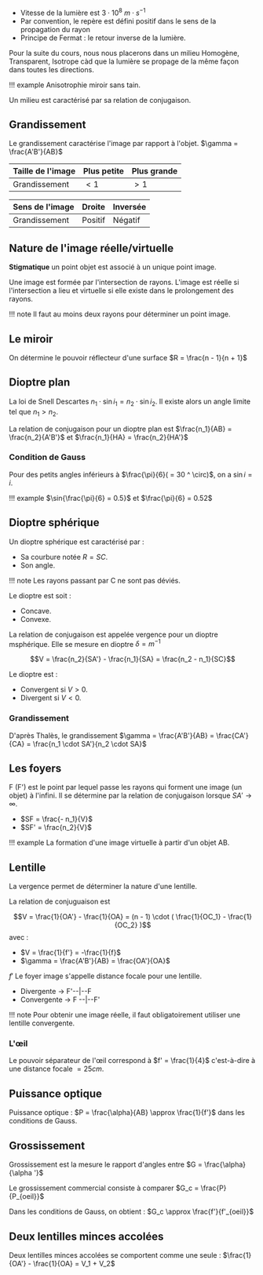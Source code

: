 * Vitesse de la lumière est $3 \cdot 10^8\ m \cdot s^{- 1}$
* Par convention, le repère est défini positif dans le sens de la propagation du rayon
* Principe de Fermat : le retour inverse de la lumière. 

Pour la suite du cours, nous nous placerons dans un milieu Homogène, Transparent, Isotrope càd que la lumière se propage de la même façon dans toutes les directions.

!!! example
	Anisotrophie miroir sans tain.

Un milieu est caractérisé par sa relation de conjugaison.

## Grandissement

Le grandissement caractérise l'image par rapport à l'objet.
$\gamma = \frac{A'B'}{AB}$

| Taille de l'image | Plus petite | Plus grande |
|-------------------|-------------|-------------|
| Grandissement     | $\lt 1$     | $\gt 1$     |

| Sens de l'image | Droite  | Inversée |
|-----------------|---------|----------|
| Grandissement   | Positif | Négatif  |
## Nature de l'image réelle/virtuelle

__Stigmatique__ un point objet est associé à un unique point image.

Une image est formée par l'intersection de rayons. L'image est réelle si l'intersection a lieu et virtuelle si elle existe dans le prolongement des rayons.

!!! note
	Il faut au moins deux rayons pour déterminer un point image.

##  Le miroir

On détermine le pouvoir réflecteur d'une surface $R = \frac{n - 1}{n + 1}$

## Dioptre plan

La loi de Snell Descartes  $n_1 \cdot \sin i_1 = n_2 \cdot \sin i_2$. Il existe alors un angle limite tel que $n_1 \gt n_2$.

La relation de conjugaison pour un dioptre plan est $\frac{n_1}{AB} = \frac{n_2}{A'B'}$ et $\frac{n_1}{HA} = \frac{n_2}{HA'}$

### Condition de Gauss

Pour des petits angles inférieurs à $\frac{\pi}{6}( = 30 ^ \circ)$, on a $\sin i = i$.

!!! example
	$\sin{\frac{\pi}{6} = 0.5}$ et $\frac{\pi}{6} = 0.52$

## Dioptre sphérique

Un dioptre sphérique est caractérisé par :

* Sa courbure notée $R = SC$.
* Son angle.

!!! note
	Les rayons passant par C ne sont pas déviés.

Le dioptre est soit :

* Concave.
* Convexe.

La relation de conjugaison est appelée vergence pour un dioptre msphérique. Elle se mesure en dioptre $\delta = m^{- 1}$

$$V = \frac{n_2}{SA'} - \frac{n_1}{SA} = \frac{n_2 - n_1}{SC}$$

Le dioptre est :

* Convergent si $V \gt 0$.
* Divergent si $V \lt 0$.
### Grandissement

D'après Thalès, le grandissement
$\gamma = \frac{A'B'}{AB} = \frac{CA'}{CA} = \frac{n_1 \cdot SA'}{n_2 \cdot SA}$

## Les foyers

F (F') est le point par lequel passe les rayons qui forment une image (un objet) à l'infini. Il se détermine par la relation de conjugaison lorsque $SA' \rightarrow \infty$.

* $SF = \frac{- n_1}{V}$
* $SF' = \frac{n_2}{V}$

!!! example
	La formation d'une image virtuelle à partir d'un objet AB.
## Lentille

La vergence permet de déterminer la nature d'une lentille.

La relation de conjuguaison est 

$$V = \frac{1}{OA'} - \frac{1}{OA} = (n - 1) \cdot ( \frac{1}{OC_1} - \frac{1}{OC_2} )$$ 
avec :

* $V = \frac{1}{f'} = -\frac{1}{f}$
* $\gamma = \frac{A'B'}{AB} = \frac{OA'}{OA}$

$f'$ Le foyer image s'appelle distance focale pour une lentille.

* Divergente → F'\--\|\--F
* Convergente → F \--\|\--F'

!!! note
	Pour obtenir une image réelle, il faut obligatoirement utiliser une lentille convergente.

### L'œil

Le pouvoir séparateur de l'œil correspond à $f' = \frac{1}{4}$ c'est-à-dire à une distance focale $= 25cm$.

## Puissance optique

Puissance optique : $P = \frac{\alpha}{AB} \approx \frac{1}{f'}$ dans les conditions de Gauss.

## Grossissement

Grossissement est la mesure le rapport d'angles entre $G = \frac{\alpha}{\alpha '}$

Le grossissement commercial consiste à comparer $G_c = \frac{P}{P_{oeil}}$

Dans les conditions de Gauss, on obtient : $G_c \approx \frac{f'}{f'_{oeil}}$

## Deux lentilles minces accolées

Deux lentilles minces accolées se comportent comme une seule : $\frac{1}{OA'} - \frac{1}{OA} = V_1 + V_2$
